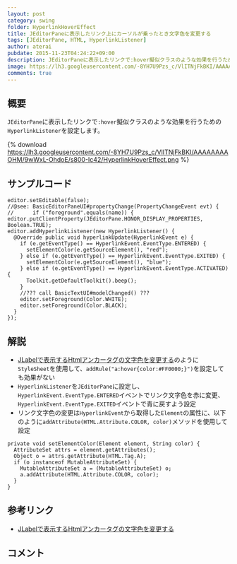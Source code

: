 ```yaml
---
layout: post
category: swing
folder: HyperlinkHoverEffect
title: JEditorPaneに表示したリンク上にカーソルが乗ったとき文字色を変更する
tags: [JEditorPane, HTML, HyperlinkListener]
author: aterai
pubdate: 2015-11-23T04:24:22+09:00
description: JEditorPaneに表示したリンクで:hover擬似クラスのような効果を行うためのHyperlinkListenerを設定します。
image: https://lh3.googleusercontent.com/-8YH7U9Pzs_c/VlITNjFkBKI/AAAAAAAAOHM/9wWxL-OhdoE/s800-Ic42/HyperlinkHoverEffect.png
comments: true
---
```

## 概要
`JEditorPane`に表示したリンクで`:hover`擬似クラスのような効果を行うための`HyperlinkListener`を設定します。

{% download https://lh3.googleusercontent.com/-8YH7U9Pzs_c/VlITNjFkBKI/AAAAAAAAOHM/9wWxL-OhdoE/s800-Ic42/HyperlinkHoverEffect.png %}

## サンプルコード
<pre class="prettyprint"><code>editor.setEditable(false);
//@see: BasicEditorPaneUI#propertyChange(PropertyChangeEvent evt) {
//      if ("foreground".equals(name)) {
editor.putClientProperty(JEditorPane.HONOR_DISPLAY_PROPERTIES, Boolean.TRUE);
editor.addHyperlinkListener(new HyperlinkListener() {
  @Override public void hyperlinkUpdate(HyperlinkEvent e) {
    if (e.getEventType() == HyperlinkEvent.EventType.ENTERED) {
      setElementColor(e.getSourceElement(), "red");
    } else if (e.getEventType() == HyperlinkEvent.EventType.EXITED) {
      setElementColor(e.getSourceElement(), "blue");
    } else if (e.getEventType() == HyperlinkEvent.EventType.ACTIVATED) {
      Toolkit.getDefaultToolkit().beep();
    }
    //??? call BasicTextUI#modelChanged() ???
    editor.setForeground(Color.WHITE);
    editor.setForeground(Color.BLACK);
  }
});
</code></pre>

## 解説
- [JLabelで表示するHtmlアンカータグの文字色を変更する](http://ateraimemo.com/Swing/AnchorTextColor.html)のように`StyleSheet`を使用して、`addRule("a:hover{color:#FF0000;}")`を設定しても効果がない
- `HyperlinkListener`を`JEditorPane`に設定し、`HyperlinkEvent.EventType.ENTERED`イベントでリンク文字色を赤に変更、`HyperlinkEvent.EventType.EXITED`イベントで青に戻すよう設定
- リンク文字色の変更は`HyperlinkEvent`から取得した`Element`の属性に、以下のように`addAttribute(HTML.Attribute.COLOR, color)`メソッドを使用して設定

<!-- dummy comment line for breaking list -->

<pre class="prettyprint"><code>private void setElementColor(Element element, String color) {
  AttributeSet attrs = element.getAttributes();
  Object o = attrs.getAttribute(HTML.Tag.A);
  if (o instanceof MutableAttributeSet) {
    MutableAttributeSet a = (MutableAttributeSet) o;
    a.addAttribute(HTML.Attribute.COLOR, color);
  }
}
</code></pre>

## 参考リンク
- [JLabelで表示するHtmlアンカータグの文字色を変更する](http://ateraimemo.com/Swing/AnchorTextColor.html)

<!-- dummy comment line for breaking list -->

## コメント
